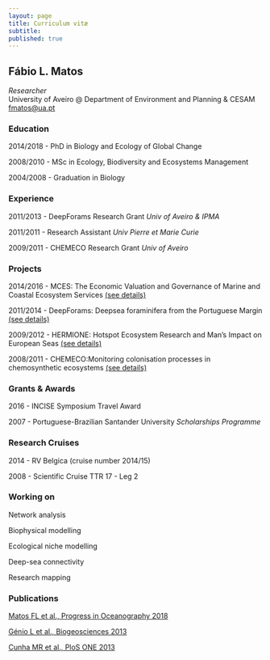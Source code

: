 ```yaml
---
layout: page
title: Curriculum vitæ
subtitle: 
published: true
---
```

## **Fábio L. Matos**  
_Researcher_  
University of Aveiro @ Department of Environment and Planning & CESAM  
fmatos@ua.pt

### **Education**
 
2014/2018 - PhD in Biology and Ecology of Global Change
 
2008/2010 - MSc in Ecology, Biodiversity and Ecosystems Management
 
2004/2008 - Graduation in Biology 

### **Experience**
 
2011/2013 - DeepForams Research Grant _Univ of Aveiro & IPMA_  

2011/2011 - Research Assistant _Univ Pierre et Marie Curie_  

2009/2011 - CHEMECO Research Grant _Univ of Aveiro_  
 
### **Projects**
 
2014/2016 - MCES: The Economic Valuation and Governance of Marine and Coastal Ecosystem Services [(see details)](http://www.cesam.ua.pt/index.php?menu=200&language=eng&tabela=projectosdetail&projectid=646) 

2011/2014 - DeepForams: Deepsea foraminifera from the Portuguese Margin [(see details)](http://www.cesam.ua.pt/index.php?menu=200&language=eng&tabela=projectosdetail&projectid=245)

2009/2012 - HERMIONE: Hotspot Ecosystem Research and Man’s Impact on European Seas [(see details)](http://www.cesam.ua.pt/index.php?menu=200&language=eng&tabela=projectosdetail&projectid=286)

2008/2011 - CHEMECO:Monitoring colonisation processes in chemosynthetic ecosystems [(see details)](http://www.cesam.ua.pt/index.php?menu=200&language=eng&tabela=projectosdetail&projectid=289)
 
### **Grants & Awards**
 
2016 - INCISE Symposium Travel Award  

2007 - Portuguese-Brazilian Santander University _Scholarships Programme_  

### **Research Cruises**  
 
2014 - RV Belgica (cruise number 2014/15)  

2008 - Scientific Cruise TTR 17 - Leg 2

### **Working on**  

Network analysis

Biophysical modelling

Ecological niche modelling

Deep-sea connectivity

Research mapping  

### **Publications**  
 
[Matos FL et al., Progress in Oceanography 2018](https://www.sciencedirect.com/science/article/pii/S0079661117302744) 

[Génio L et al., Biogeosciences 2013](http://dx.doi.org/10.5194/bg-10-5159-2013)  

[Cunha MR et al., PloS ONE 2013](http://dx.doi.org/10.1371/journal.pone.0076688)  
